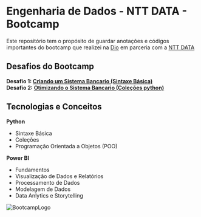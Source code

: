 # Engenharia de Dados - NTT DATA - Bootcamp

Este repositório tem o propósito de guardar anotações e códigos importantes do bootcamp que realizei na [Dio](https://web.dio.me/) em parceria com a [NTT DATA](https://br.nttdata.com/)

## Desafios do Bootcamp

**Desafio 1: [Criando um Sistema Bancario (Sintaxe Básica)](01_sintaxe_basica_python/02-desafio-sistema-bancario/desafio.py)**  
**Desafio 2: [Otimizando o Sistema Bancario (Coleções python)](02_colecoes_python/03_desafio_otimizando_sistema_bancario/desafio.py)**

## Tecnologias e Conceitos

**Python**

-   Sintaxe Básica
-   Coleções
-   Programação Orientada a Objetos (POO)

**Power BI**

-   Fundamentos
-   Visualização de Dados e Relatórios
-   Processamento de Dados
-   Modelagem de Dados
-   Data Anlytics e Storytelling

![BootcampLogo](https://hermes.dio.me/tracks/2a3a2d2b-7de7-457c-b4df-dcd327eae9eb.png)
